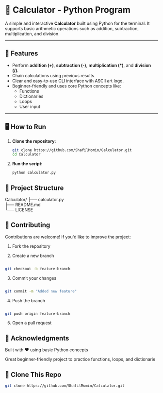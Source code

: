 # 🧮 Calculator - Python Program

A simple and interactive **Calculator** built using Python for the terminal. It supports basic arithmetic operations such as addition, subtraction, multiplication, and division.

---

## 📌 Features

- Perform **addition (+)**, **subtraction (-)**, **multiplication (*)**, and **division (/)**.
- Chain calculations using previous results.
- Clear and easy-to-use CLI interface with ASCII art logo.
- Beginner-friendly and uses core Python concepts like:
  - Functions
  - Dictionaries
  - Loops
  - User input

---

## 🖥️ How to Run

1. **Clone the repository:**

   ```bash
   git clone https://github.com/ShafilMomin/Calculator.git
   cd Calculator

2. **Run the script:**
    ```bash
    python calculator.py

## 📁 Project Structure

   Calculator/
├── calculator.py      
├── README.md         
└── LICENSE           

## 🤝 Contributing
Contributions are welcome! If you'd like to improve the project:

1. Fork the repository

2. Create a new branch

```bash

git checkout -b feature-branch
```
3. Commit your changes

```bash

git commit -m "Added new feature"
```
4. Push the branch

```bash

git push origin feature-branch
```
5. Open a pull request

## 🙏 Acknowledgments
Built with ❤️ using basic Python concepts

Great beginner-friendly project to practice functions, loops, and dictionarie

## 📎 Clone This Repo
```bash
git clone https://github.com/ShafilMomin/Calculator.git
```

  
